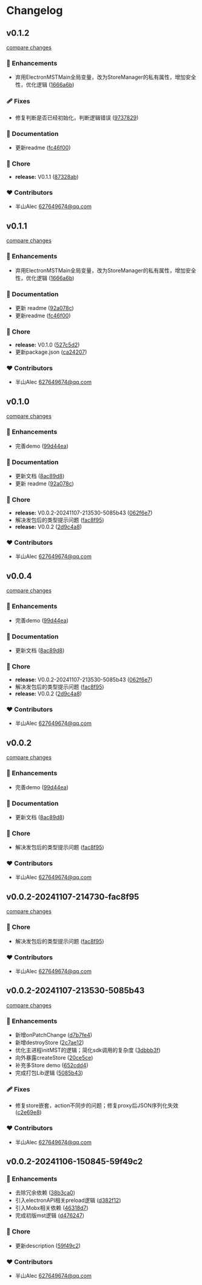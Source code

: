 # Changelog


## v0.1.2

[compare changes](https://github.com/BanShan-Alec/electron-mobx-state-tree/compare/v0.1.1...v0.1.2)

### 🚀 Enhancements

- 弃用ElectronMSTMain全局变量，改为StoreManager的私有属性，增加安全性，优化逻辑 ([1666a6b](https://github.com/BanShan-Alec/electron-mobx-state-tree/commit/1666a6b))

### 🩹 Fixes

- 修复判断是否已经初始化，判断逻辑错误 ([9737829](https://github.com/BanShan-Alec/electron-mobx-state-tree/commit/9737829))

### 📖 Documentation

- 更新readme ([fc46f00](https://github.com/BanShan-Alec/electron-mobx-state-tree/commit/fc46f00))

### 🏡 Chore

- **release:** V0.1.1 ([87328ab](https://github.com/BanShan-Alec/electron-mobx-state-tree/commit/87328ab))

### ❤️ Contributors

- 半山Alec <627649674@qq.com>

## v0.1.1

[compare changes](https://github.com/BanShan-Alec/electron-mobx-state-tree/compare/v0.1.0...v0.1.1)

### 🚀 Enhancements

- 弃用ElectronMSTMain全局变量，改为StoreManager的私有属性，增加安全性，优化逻辑 ([1666a6b](https://github.com/BanShan-Alec/electron-mobx-state-tree/commit/1666a6b))

### 📖 Documentation

- 更新 readme ([92a078c](https://github.com/BanShan-Alec/electron-mobx-state-tree/commit/92a078c))
- 更新readme ([fc46f00](https://github.com/BanShan-Alec/electron-mobx-state-tree/commit/fc46f00))

### 🏡 Chore

- **release:** V0.1.0 ([527c5d2](https://github.com/BanShan-Alec/electron-mobx-state-tree/commit/527c5d2))
- 更新package.json ([ca24207](https://github.com/BanShan-Alec/electron-mobx-state-tree/commit/ca24207))

### ❤️ Contributors

- 半山Alec <627649674@qq.com>

## v0.1.0

[compare changes](https://github.com/BanShan-Alec/electron-mobx-state-tree/compare/v0.0.2...v0.1.0)

### 🚀 Enhancements

- 完善demo ([99d44ea](https://github.com/BanShan-Alec/electron-mobx-state-tree/commit/99d44ea))

### 📖 Documentation

- 更新文档 ([8ac89d8](https://github.com/BanShan-Alec/electron-mobx-state-tree/commit/8ac89d8))
- 更新 readme ([92a078c](https://github.com/BanShan-Alec/electron-mobx-state-tree/commit/92a078c))

### 🏡 Chore

- **release:** V0.0.2-20241107-213530-5085b43 ([062f6e7](https://github.com/BanShan-Alec/electron-mobx-state-tree/commit/062f6e7))
- 解决发包后的类型提示问题 ([fac8f95](https://github.com/BanShan-Alec/electron-mobx-state-tree/commit/fac8f95))
- **release:** V0.0.2 ([2d9c4a8](https://github.com/BanShan-Alec/electron-mobx-state-tree/commit/2d9c4a8))

### ❤️ Contributors

- 半山Alec <627649674@qq.com>

## v0.0.4

[compare changes](https://github.com/BanShan-Alec/electron-mobx-state-tree/compare/v0.0.2...v0.0.4)

### 🚀 Enhancements

- 完善demo ([99d44ea](https://github.com/BanShan-Alec/electron-mobx-state-tree/commit/99d44ea))

### 📖 Documentation

- 更新文档 ([8ac89d8](https://github.com/BanShan-Alec/electron-mobx-state-tree/commit/8ac89d8))

### 🏡 Chore

- **release:** V0.0.2-20241107-213530-5085b43 ([062f6e7](https://github.com/BanShan-Alec/electron-mobx-state-tree/commit/062f6e7))
- 解决发包后的类型提示问题 ([fac8f95](https://github.com/BanShan-Alec/electron-mobx-state-tree/commit/fac8f95))
- **release:** V0.0.2 ([2d9c4a8](https://github.com/BanShan-Alec/electron-mobx-state-tree/commit/2d9c4a8))

### ❤️ Contributors

- 半山Alec <627649674@qq.com>

## v0.0.2

[compare changes](https://github.com/BanShan-Alec/electron-mobx-state-tree/compare/v0.0.2-20241107-213530-5085b43...v0.0.2)

### 🚀 Enhancements

- 完善demo ([99d44ea](https://github.com/BanShan-Alec/electron-mobx-state-tree/commit/99d44ea))

### 📖 Documentation

- 更新文档 ([8ac89d8](https://github.com/BanShan-Alec/electron-mobx-state-tree/commit/8ac89d8))

### 🏡 Chore

- 解决发包后的类型提示问题 ([fac8f95](https://github.com/BanShan-Alec/electron-mobx-state-tree/commit/fac8f95))

### ❤️ Contributors

- 半山Alec <627649674@qq.com>

## v0.0.2-20241107-214730-fac8f95

[compare changes](https://github.com/BanShan-Alec/electron-mobx-state-tree/compare/v0.0.2-20241107-213530-5085b43...v0.0.2-20241107-214730-fac8f95)

### 🏡 Chore

- 解决发包后的类型提示问题 ([fac8f95](https://github.com/BanShan-Alec/electron-mobx-state-tree/commit/fac8f95))

### ❤️ Contributors

- 半山Alec <627649674@qq.com>

## v0.0.2-20241107-213530-5085b43

[compare changes](https://github.com/BanShan-Alec/electron-mobx-state-tree/compare/v0.0.2-20241106-150845-59f49c2...v0.0.2-20241107-213530-5085b43)

### 🚀 Enhancements

- 新增onPatchChange ([d7b7fe4](https://github.com/BanShan-Alec/electron-mobx-state-tree/commit/d7b7fe4))
- 新增destroyStore ([2c7ae12](https://github.com/BanShan-Alec/electron-mobx-state-tree/commit/2c7ae12))
- 优化主进程initMST的逻辑；简化sdk调用的复杂度 ([3dbbb3f](https://github.com/BanShan-Alec/electron-mobx-state-tree/commit/3dbbb3f))
- 向外暴露createStore ([20ce5ce](https://github.com/BanShan-Alec/electron-mobx-state-tree/commit/20ce5ce))
- 补充多Store demo ([652cdd4](https://github.com/BanShan-Alec/electron-mobx-state-tree/commit/652cdd4))
- 完成打包Lib逻辑 ([5085b43](https://github.com/BanShan-Alec/electron-mobx-state-tree/commit/5085b43))

### 🩹 Fixes

- 修复store嵌套，action不同步的问题；修复proxy后JSON序列化失效 ([c2e69e8](https://github.com/BanShan-Alec/electron-mobx-state-tree/commit/c2e69e8))

### ❤️ Contributors

- 半山Alec <627649674@qq.com>

## v0.0.2-20241106-150845-59f49c2


### 🚀 Enhancements

- 去除冗余依赖 ([38b3ca0](https://github.com/BanShan-Alec/electron-mobx-state-tree/commit/38b3ca0))
- 引入electronAPI相关preload逻辑 ([d382f12](https://github.com/BanShan-Alec/electron-mobx-state-tree/commit/d382f12))
- 引入Mobx相关依赖 ([46318d7](https://github.com/BanShan-Alec/electron-mobx-state-tree/commit/46318d7))
- 完成初版mst逻辑 ([d476247](https://github.com/BanShan-Alec/electron-mobx-state-tree/commit/d476247))

### 🏡 Chore

- 更新description ([59f49c2](https://github.com/BanShan-Alec/electron-mobx-state-tree/commit/59f49c2))

### ❤️ Contributors

- 半山Alec <627649674@qq.com>


